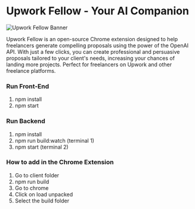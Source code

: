 # Upwork Fellow - Your AI Companion

![Upwork Fellow Banner](https://ibb.co/XpQ7CJM)

Upwork Fellow is an open-source Chrome extension designed to help freelancers generate compelling proposals using the power of the OpenAI API. With just a few clicks, you can create professional and persuasive proposals tailored to your client's needs, increasing your chances of landing more projects. Perfect for freelancers on Upwork and other freelance platforms.

### Run Front-End
1. npm install </br>
2. npm start </br>

### Run Backend
1. npm install </br>
2. npm run build:watch (terminal 1) </br>
3.  npm start (terminal 2) </br>

### How to add in the Chrome Extension 
1. Go to client folder </br>
2. npm run build  </br>
3. Go to chrome </br>
4. Click on load unpacked </br>
5. Select the build folder </br>
